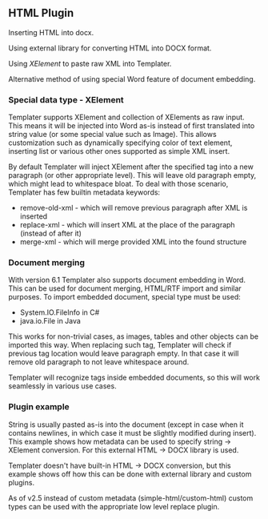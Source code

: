 ## HTML Plugin

Inserting HTML into docx.

Using external library for converting HTML into DOCX format.

Using *XElement* to paste raw XML into Templater.

Alternative method of using special Word feature of document embedding.

### Special data type - XElement

Templater supports XElement and collection of XElements as raw input. This means it will be injected into Word as-is instead of first translated into string value (or some special value such as Image).
This allows customization such as dynamically specifying color of text element, inserting list or various other ones supported as simple XML insert.

By default Templater will inject XElement after the specified tag into a new paragraph (or other appropriate level).
This will leave old paragraph empty, which might lead to whitespace bloat. To deal with those scenario, Templater has few builtin metadata keywords:

 * remove-old-xml - which will remove previous paragraph after XML is inserted
 * replace-xml - which will insert XML at the place of the paragraph (instead of after it)
 * merge-xml - which will merge provided XML into the found structure

### Document merging
With version 6.1 Templater also supports document embedding in Word. This can be used for document merging, HTML/RTF import and similar purposes. To import embedded document, special type must be used:

  * System.IO.FileInfo in C#
  * java.io.File in Java

This works for non-trivial cases, as images, tables and other objects can be imported this way. When replacing such tag, Templater will check if previous tag location would leave paragraph empty. In that case it will remove old paragraph to not leave whitespace around.

Templater will recognize tags inside embedded documents, so this will work seamlessly in various use cases.

### Plugin example

String is usually pasted as-is into the document (except in case when it contains newlines, in which case it must be slightly modified during insert). This example shows how metadata can be used to specify string -> XElement conversion. For this external HTML -> DOCX library is used.

Templater doesn't have built-in HTML -> DOCX conversion, but this example shows off how this can be done with external library and custom plugins.

As of v2.5 instead of custom metadata (simple-html/custom-html) custom types can be used with the appropriate low level replace plugin.
